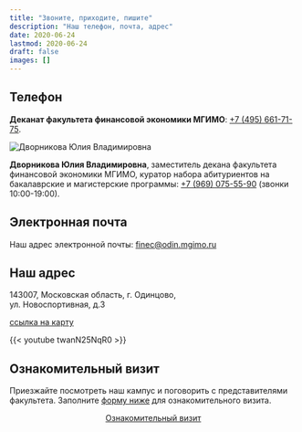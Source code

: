 ```yaml
---
title: "Звоните, приходите, пишите"
description: "Наш телефон, почта, адрес"
date: 2020-06-24
lastmod: 2020-06-24
draft: false
images: []
---
```


## Телефон

**Деканат факультета финансовой экономики МГИМО**: <a href="tel:+74956617175">+7 (495) 661-71-75</a>.

<div class="float-left mr-3 pt-2">
<img
    src="/images/person/dvornikova2.jpg"
    alt="Дворникова Юлия Владимировна"
    title="Дворникова Юлия Владимировна"
    class="rounded-photo"
/>
</div>

**Дворникова Юлия Владимировна**, заместитель декана факультета финансовой экономики МГИМО, куратор набора абитуриентов на бакалаврские и магистерские программы: <a href="tel:+79690755590">+7 (969) 075-55-90</a> (звонки 10:00-19:00).

## Электронная почта

Наш адрес электронной почты: [finec@odin.mgimo.ru](mailto:finec@odin.mgimo.ru)

## Наш адрес

143007, Московская область, г. Одинцово,  
ул. Новоспортивная, д.3

[ссылка на карту](https://yandex.ru/maps/-/CCQdZMwaPA)

{{< youtube twanN25NqR0 >}}

## Ознакомительный визит

Приезжайте посмотреть наш кампус и поговорить с представителями факультета.
Заполните [форму ниже](https://forms.gle/tRBb3VAGNyV53uAv5) для ознакомительного визита.

<div align="center">
<a class="btn btn-primary btn-lg px-4 mb-2"  href="https://forms.gle/tRBb3VAGNyV53uAv5" role="button">Ознакомительный визит</a>

</div>
